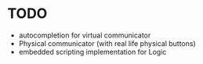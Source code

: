 # TODO
- autocompletion for virtual communicator
- Physical communicator (with real life physical buttons)
- embedded scripting implementation for Logic